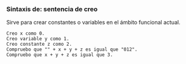 ### Sintaxis de: sentencia de creo

Sirve para crear constantes o variables en el ámbito funcional actual.

```calo
Creo x como 0.
Creo variable y como 1.
Creo constante z como 2.
Compruebo que "" + x + y + z es igual que "012".
Compruebo que x + y + z es igual que 3.
```
